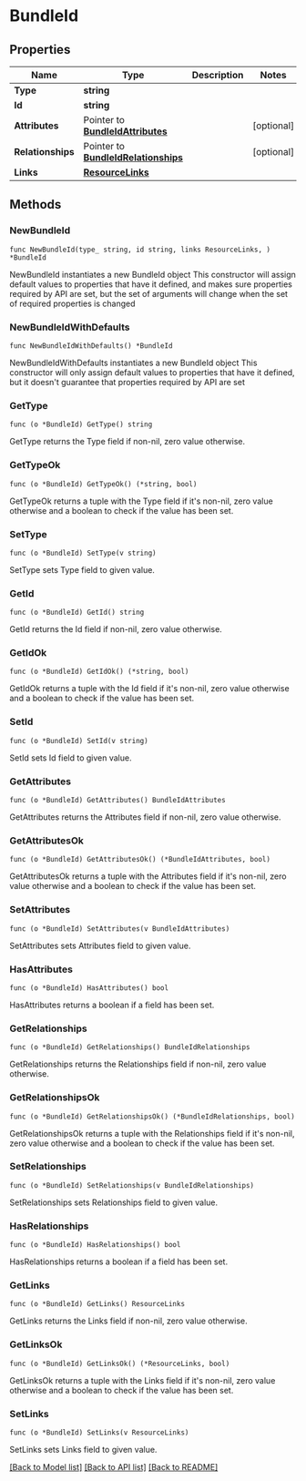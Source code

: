 # BundleId

## Properties

Name | Type | Description | Notes
------------ | ------------- | ------------- | -------------
**Type** | **string** |  | 
**Id** | **string** |  | 
**Attributes** | Pointer to [**BundleIdAttributes**](BundleIdAttributes.md) |  | [optional] 
**Relationships** | Pointer to [**BundleIdRelationships**](BundleIdRelationships.md) |  | [optional] 
**Links** | [**ResourceLinks**](ResourceLinks.md) |  | 

## Methods

### NewBundleId

`func NewBundleId(type_ string, id string, links ResourceLinks, ) *BundleId`

NewBundleId instantiates a new BundleId object
This constructor will assign default values to properties that have it defined,
and makes sure properties required by API are set, but the set of arguments
will change when the set of required properties is changed

### NewBundleIdWithDefaults

`func NewBundleIdWithDefaults() *BundleId`

NewBundleIdWithDefaults instantiates a new BundleId object
This constructor will only assign default values to properties that have it defined,
but it doesn't guarantee that properties required by API are set

### GetType

`func (o *BundleId) GetType() string`

GetType returns the Type field if non-nil, zero value otherwise.

### GetTypeOk

`func (o *BundleId) GetTypeOk() (*string, bool)`

GetTypeOk returns a tuple with the Type field if it's non-nil, zero value otherwise
and a boolean to check if the value has been set.

### SetType

`func (o *BundleId) SetType(v string)`

SetType sets Type field to given value.


### GetId

`func (o *BundleId) GetId() string`

GetId returns the Id field if non-nil, zero value otherwise.

### GetIdOk

`func (o *BundleId) GetIdOk() (*string, bool)`

GetIdOk returns a tuple with the Id field if it's non-nil, zero value otherwise
and a boolean to check if the value has been set.

### SetId

`func (o *BundleId) SetId(v string)`

SetId sets Id field to given value.


### GetAttributes

`func (o *BundleId) GetAttributes() BundleIdAttributes`

GetAttributes returns the Attributes field if non-nil, zero value otherwise.

### GetAttributesOk

`func (o *BundleId) GetAttributesOk() (*BundleIdAttributes, bool)`

GetAttributesOk returns a tuple with the Attributes field if it's non-nil, zero value otherwise
and a boolean to check if the value has been set.

### SetAttributes

`func (o *BundleId) SetAttributes(v BundleIdAttributes)`

SetAttributes sets Attributes field to given value.

### HasAttributes

`func (o *BundleId) HasAttributes() bool`

HasAttributes returns a boolean if a field has been set.

### GetRelationships

`func (o *BundleId) GetRelationships() BundleIdRelationships`

GetRelationships returns the Relationships field if non-nil, zero value otherwise.

### GetRelationshipsOk

`func (o *BundleId) GetRelationshipsOk() (*BundleIdRelationships, bool)`

GetRelationshipsOk returns a tuple with the Relationships field if it's non-nil, zero value otherwise
and a boolean to check if the value has been set.

### SetRelationships

`func (o *BundleId) SetRelationships(v BundleIdRelationships)`

SetRelationships sets Relationships field to given value.

### HasRelationships

`func (o *BundleId) HasRelationships() bool`

HasRelationships returns a boolean if a field has been set.

### GetLinks

`func (o *BundleId) GetLinks() ResourceLinks`

GetLinks returns the Links field if non-nil, zero value otherwise.

### GetLinksOk

`func (o *BundleId) GetLinksOk() (*ResourceLinks, bool)`

GetLinksOk returns a tuple with the Links field if it's non-nil, zero value otherwise
and a boolean to check if the value has been set.

### SetLinks

`func (o *BundleId) SetLinks(v ResourceLinks)`

SetLinks sets Links field to given value.



[[Back to Model list]](../README.md#documentation-for-models) [[Back to API list]](../README.md#documentation-for-api-endpoints) [[Back to README]](../README.md)


